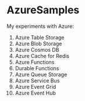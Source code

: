 # AzureSamples
My experiments with Azure:

 1. Azure Table Storage 
 2. Azure Blob Storage
 3. Azure Cosmos DB
 4. Azure Cache for Redis
 5. Azure Functions
 6. Durable Functions
 7. Azure Queue Storage 
 8. Azure Service Bus
 9. Azure Event Grid
10. Azure Event Hub
